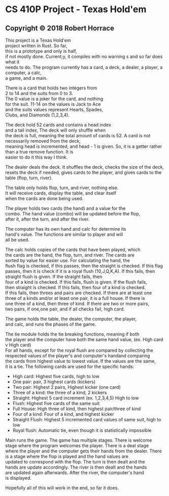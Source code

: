 CS 410P Project - Texas Hold'em
=======

## Copyright © 2018 Robert Horrace

This project is a Texas Hold'em  
project written in Rust. So far,  
this is a prototype and only is half,  
if not mostly done. Current;y, it compiles
with no warning s and so far does what it  
needs to do. The program currently has a card,
a deck, a dealer, a player, a computer, a calc,  
a game, and a main. 

There is a card that holds two integers from  
2 to 14 and the suits from 0 to 3.  
The 0 value is a joker for the card, and nothing  
for the suit. 11-14 on the values is Jack to Ace  
and the suits values represent Hearts, Spades,  
Clubs, and Diamonds (1,2,3,4).

The deck hold 52 cards and contains a head index  
and a tail index, The deck will only shuffle when  
the deck is full, meaning the total amount of cards
is 52. A card is not necessarily removed from the deck,  
meaning head is incremented, and head - 1 is given. So,
it is a getter rather than a true remove function. It is  
easier to do it this way I think.

The dealer deals the deck. It shuffles the deck, checks the
size of the deck, resets the deck if needed, gives cards to 
the player, and gives cards to the table (flop, turn, river). 

The table only holds flop, turn, and river, nothing else.  
It will receive cards, display the table, and clear itself  
when the cards are done being used.

The player holds two cards (the hand) and a value for the  
combo. The hand value (combo) will be updated before the flop,  
after it, after the turn, and after the river.  

The computer has its own hand and calc for determine its  
hand's value. The functions are similar to player and will  
all be used.

The calc holds copies of the cards that have been played, which  
the cards are the hand, the flop, turn, and river. The cards are  
sorted by value for easier use. For calculating the hand, the  
flush flag is checked, if this passes, then the straight is checked.
If this flag passes, then it is check if it is a royal flush (10,J,Q,K,A).
If this fails, then straight flush is given. If the straight fails, then   
four of a kind is checked. If this fails, flush is given. If the flush fails,  
then straight is checked. If this fails, then four of a kind is checked.  
If this fails, then threes and pairs are checked. If there are at least one  
three of a kinds and/or at least one pair, it is a full house. If there is  
one three of a kind, then three of kind. If there are two or more pairs,  
two pairs, if one,one pair, and if all checks fail, high card.

The game holds the table, the dealer, the computer, the player,  
and calc, and runs the phases of the game. 

The tie module holds the tie breaking functions, meaning if both  
the player and the computer have both the same hand value, (ex. High card v High card)  
For all hands, except for the royal flush are compared by collecting the  
respected values of the player's and computer's handand comparing  
the cards from highest value to lowest value. If the values are the same,  
it is a tie. The following cards are used for the specific hands:
  * High card: Highest five cards, high to low
  * One pair: pair, 3 highest cards (kickers)
  * Two pair: Highest 2 pairs, Highest kicker (one card)
  * Three of a kind: the three of a kind, 2 kickers
  * Straight: Highest 5 card increment (ex. 1,2,3,4,5) High to low
  * Flush: Highest five cards of the same suit
  * Full House: High three of kind, then highest pair/three of kind
  * Four of a kind: Four of a kind, and highest kicker
  * Straight Flush: Highest 5 incremented card values of same suit, high to low
  * Royal flush: Automatic tie, even though it is statistically impossible

Main runs the game. The game has multiple stages. There is welcome  
stage where the program welcomes the player. There is a deal stage  
where the player and the computer gets their hands from the dealer.
There is a stage where the flop is played and the hand values are  
updated to correspond with the flop. The turn is then dealt and the  
hands are update accordingly. The river is then dealt and the hands  
are updated again afterwards. After the river, the computer's hand  
is displayed.

Hopefully all of this will work in the end, so far it does.
